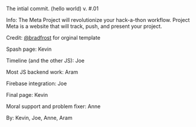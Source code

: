 The intial commit.
(hello world)
v. #.01

Info:
The Meta Project will revolutionize your hack-a-thon workflow. Project Meta is a website that will track, push, and present your project.

Credit:
[@bradfrost](https://github.com/bradfrost/) for orginal template

Spash page: Kevin

Timeline (and the other JS): Joe

Most JS backend work: Aram

Firebase integration: Joe

Final page: Kevin

Moral support and problem fixer: Anne

By:
Kevin,
Joe,
Anne,
Aram
